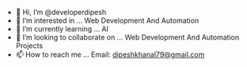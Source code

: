 - 👋 Hi, I’m @developerdipesh
- 👀 I’m interested in ... Web Development And Automation
- 🌱 I’m currently learning ... AI
- 💞️ I’m looking to collaborate on ... Web Development And Automation Projects
- 📫 How to reach me ... Email: dipeshkhanal79@gmail.com

<!---
developerdipesh/developerdipesh is a ✨ special ✨ repository because its `README.md` (this file) appears on your GitHub profile.
You can click the Preview link to take a look at your changes.
--->
